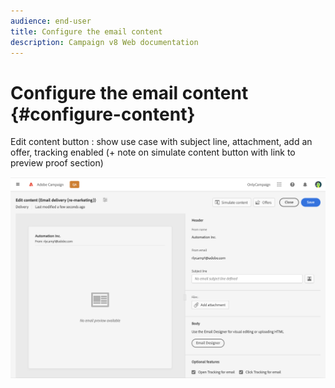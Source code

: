 ```yaml
---
audience: end-user
title: Configure the email content
description: Campaign v8 Web documentation
---
```


# Configure the email content {#configure-content}

Edit content button : show use case with subject line, attachment, add an offer, tracking enabled (+ note on simulate content button with link to preview proof section)

![](assets/content-dashboard.png)
